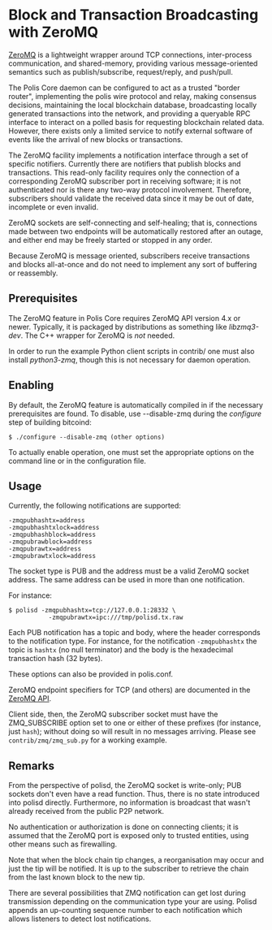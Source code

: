 # Block and Transaction Broadcasting with ZeroMQ

[ZeroMQ](http://zeromq.org/) is a lightweight wrapper around TCP
connections, inter-process communication, and shared-memory,
providing various message-oriented semantics such as publish/subscribe,
request/reply, and push/pull.

The Polis Core daemon can be configured to act as a trusted "border
router", implementing the polis wire protocol and relay, making
consensus decisions, maintaining the local blockchain database,
broadcasting locally generated transactions into the network, and
providing a queryable RPC interface to interact on a polled basis for
requesting blockchain related data. However, there exists only a
limited service to notify external software of events like the arrival
of new blocks or transactions.

The ZeroMQ facility implements a notification interface through a set
of specific notifiers. Currently there are notifiers that publish
blocks and transactions. This read-only facility requires only the
connection of a corresponding ZeroMQ subscriber port in receiving
software; it is not authenticated nor is there any two-way protocol
involvement. Therefore, subscribers should validate the received data
since it may be out of date, incomplete or even invalid.

ZeroMQ sockets are self-connecting and self-healing; that is,
connections made between two endpoints will be automatically restored
after an outage, and either end may be freely started or stopped in
any order.

Because ZeroMQ is message oriented, subscribers receive transactions
and blocks all-at-once and do not need to implement any sort of
buffering or reassembly.

## Prerequisites

The ZeroMQ feature in Polis Core requires ZeroMQ API version 4.x or
newer. Typically, it is packaged by distributions as something like
*libzmq3-dev*. The C++ wrapper for ZeroMQ is *not* needed.

In order to run the example Python client scripts in contrib/ one must
also install *python3-zmq*, though this is not necessary for daemon
operation.

## Enabling

By default, the ZeroMQ feature is automatically compiled in if the
necessary prerequisites are found.  To disable, use --disable-zmq
during the *configure* step of building bitcoind:

    $ ./configure --disable-zmq (other options)

To actually enable operation, one must set the appropriate options on
the command line or in the configuration file.

## Usage

Currently, the following notifications are supported:

    -zmqpubhashtx=address
    -zmqpubhashtxlock=address
    -zmqpubhashblock=address
    -zmqpubrawblock=address
    -zmqpubrawtx=address
    -zmqpubrawtxlock=address

The socket type is PUB and the address must be a valid ZeroMQ socket
address. The same address can be used in more than one notification.

For instance:

    $ polisd -zmqpubhashtx=tcp://127.0.0.1:28332 \
               -zmqpubrawtx=ipc:///tmp/polisd.tx.raw

Each PUB notification has a topic and body, where the header
corresponds to the notification type. For instance, for the
notification `-zmqpubhashtx` the topic is `hashtx` (no null
terminator) and the body is the hexadecimal transaction hash (32
bytes).

These options can also be provided in polis.conf.

ZeroMQ endpoint specifiers for TCP (and others) are documented in the
[ZeroMQ API](http://api.zeromq.org/4-0:_start).

Client side, then, the ZeroMQ subscriber socket must have the
ZMQ_SUBSCRIBE option set to one or either of these prefixes (for
instance, just `hash`); without doing so will result in no messages
arriving. Please see `contrib/zmq/zmq_sub.py` for a working example.

## Remarks

From the perspective of polisd, the ZeroMQ socket is write-only; PUB
sockets don't even have a read function. Thus, there is no state
introduced into polisd directly. Furthermore, no information is
broadcast that wasn't already received from the public P2P network.

No authentication or authorization is done on connecting clients; it
is assumed that the ZeroMQ port is exposed only to trusted entities,
using other means such as firewalling.

Note that when the block chain tip changes, a reorganisation may occur
and just the tip will be notified. It is up to the subscriber to
retrieve the chain from the last known block to the new tip.

There are several possibilities that ZMQ notification can get lost
during transmission depending on the communication type your are
using. Polisd appends an up-counting sequence number to each
notification which allows listeners to detect lost notifications.
